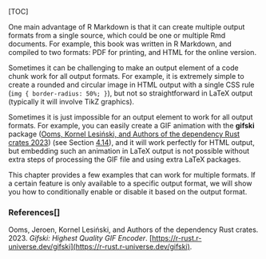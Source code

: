 [TOC]

One main advantage of R Markdown is that it can create multiple output formats from a single source, which could be one or multiple Rmd documents. For example, this book was written in R Markdown, and compiled to two formats: PDF for printing, and HTML for the online version.

Sometimes it can be challenging to make an output element of a code chunk work for all output formats. For example, it is extremely simple to create a rounded and circular image in HTML output with a single CSS rule (`img { border-radius: 50%; }`), but not so straightforward in LaTeX output (typically it will involve TikZ graphics).

Sometimes it is just impossible for an output element to work for all output formats. For example, you can easily create a GIF animation with the **gifski** package ([Ooms, Kornel Lesiński, and Authors of the dependency Rust crates 2023](#ref-R-gifski)) (see Section [4.14]($Create-An-Animation-From-Multiple-R-Plots)), and it will work perfectly for HTML output, but embedding such an animation in LaTeX output is not possible without extra steps of processing the GIF file and using extra LaTeX packages.

This chapter provides a few examples that can work for multiple formats. If a certain feature is only available to a specific output format, we will show you how to conditionally enable or disable it based on the output format.

### References[]

Ooms, Jeroen, Kornel Lesiński, and Authors of the dependency Rust crates. 2023. _Gifski: Highest Quality GIF Encoder_. [https://r-rust.r-universe.dev/gifski](https://r-rust.r-universe.dev/gifski).
